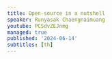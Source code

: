 ```yaml
---
title: Open-source in a nutshell
speaker: Runyasak Chaengnaimuang
youtube: PCSdvZEJnmg
managed: true
published: '2024-06-14'
subtitles: [th]
---
```

